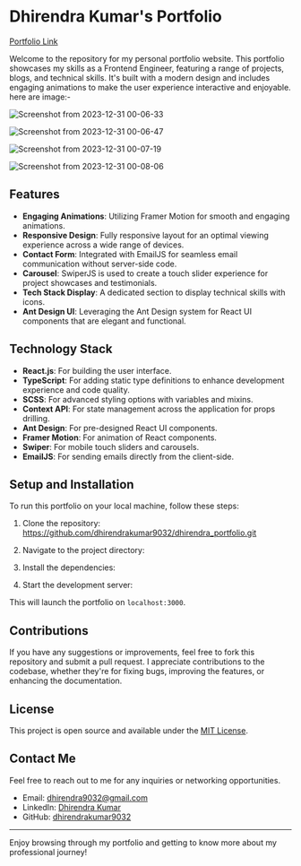 # Dhirendra Kumar's Portfolio
[Portfolio Link](https://www.github.com/dhirendrakumar9032)

Welcome to the repository for my personal portfolio website. This portfolio showcases my skills as a Frontend Engineer, featuring a range of projects, blogs, and technical skills. It's built with a modern design and includes engaging animations to make the user experience interactive and enjoyable. here are image:-

![Screenshot from 2023-12-31 00-06-33](https://github.com/dhirendrakumar9032/dhirendra_portfolio/assets/128227632/d98b3ae0-8ae3-449d-a2d9-bb568e671554)

![Screenshot from 2023-12-31 00-06-47](https://github.com/dhirendrakumar9032/dhirendra_portfolio/assets/128227632/d124dfcd-4d2e-4951-9f0b-b20a27c93eda)

![Screenshot from 2023-12-31 00-07-19](https://github.com/dhirendrakumar9032/dhirendra_portfolio/assets/128227632/be700459-939b-4544-9727-3149792dffac)

![Screenshot from 2023-12-31 00-08-06](https://github.com/dhirendrakumar9032/dhirendra_portfolio/assets/128227632/ad4c1090-698b-408e-9380-e2a0dcecdffc)

## Features

- **Engaging Animations**: Utilizing Framer Motion for smooth and engaging animations.
- **Responsive Design**: Fully responsive layout for an optimal viewing experience across a wide range of devices.
- **Contact Form**: Integrated with EmailJS for seamless email communication without server-side code.
- **Carousel**: SwiperJS is used to create a touch slider experience for project showcases and testimonials.
- **Tech Stack Display**: A dedicated section to display technical skills with icons.
- **Ant Design UI**: Leveraging the Ant Design system for React UI components that are elegant and functional.

## Technology Stack

- **React.js**: For building the user interface.
- **TypeScript**: For adding static type definitions to enhance development experience and code quality.
- **SCSS**: For advanced styling options with variables and mixins.
- **Context API**: For state management across the application for props drilling.
- **Ant Design**: For pre-designed React UI components.
- **Framer Motion**: For animation of React components.
- **Swiper**: For mobile touch sliders and carousels.
- **EmailJS**: For sending emails directly from the client-side.

## Setup and Installation

To run this portfolio on your local machine, follow these steps:

1. Clone the repository: https://github.com/dhirendrakumar9032/dhirendra_portfolio.git

2. Navigate to the project directory:
3. Install the dependencies:
4. Start the development server:


This will launch the portfolio on `localhost:3000`.

## Contributions

If you have any suggestions or improvements, feel free to fork this repository and submit a pull request. I appreciate contributions to the codebase, whether they're for fixing bugs, improving the features, or enhancing the documentation.

## License

This project is open source and available under the [MIT License](LICENSE).

## Contact Me

Feel free to reach out to me for any inquiries or networking opportunities.

- Email: dhirendra9032@gmail.com
- LinkedIn: [Dhirendra Kumar](https://www.linkedin.com/in/dhirendra-kumar-9032/)
- GitHub: [dhirendrakumar9032](https://www.github.com/dhirendrakumar9032)

---

Enjoy browsing through my portfolio and getting to know more about my professional journey!

